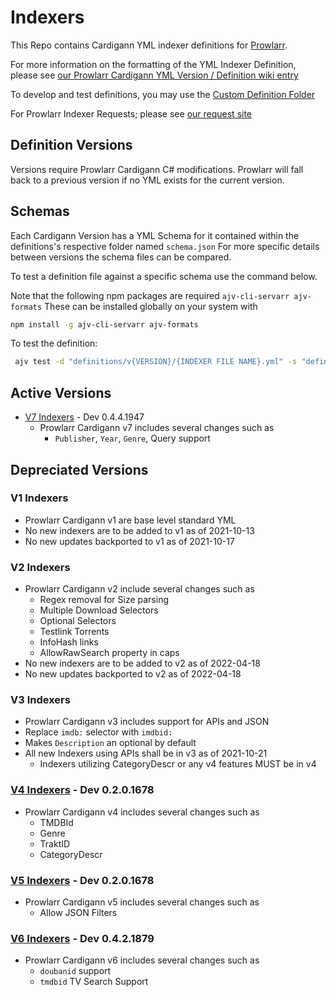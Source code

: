 # Indexers

This Repo contains Cardigann YML indexer definitions for [Prowlarr](https://github.com/Prowlarr/Prowlarr).

For more information on the formatting of the YML Indexer Definition, please see [our Prowlarr Cardigann YML Version / Definition wiki entry](https://wiki.servarr.com/en/prowlarr/cardigann-yml-definition)

To develop and test definitions, you may use the [Custom Definition Folder](https://wiki.servarr.com/prowlarr/indexers#adding-a-custom-yml-definition)

For Prowlarr Indexer Requests; please see [our request site](https://requests.prowlarr.com/)

## Definition Versions

Versions require Prowlarr Cardigann C# modifications.
Prowlarr will fall back to a previous version if no YML exists for the current version.

## Schemas

Each Cardigann Version has a YML Schema for it contained within the definitions's respective folder named `schema.json`
For more specific details between versions the schema files can be compared.

To test a definition file against a specific schema use the command below.

Note that the following npm packages are required `ajv-cli-servarr ajv-formats`  These can be installed globally on your system with

```bash
npm install -g ajv-cli-servarr ajv-formats
```

To test the definition:

```bash
 ajv test -d "definitions/v{VERSION}/{INDEXER FILE NAME}.yml" -s "definitions/v{VERSION}/schema.json" --valid -c ajv-formats
```

## Active Versions

- [V7 Indexers](https://github.com/Prowlarr/Prowlarr/commit/ee6467073f64cfaa5ef0de2225f39f0fd0eb5c05) - Dev 0.4.4.1947
  - Prowlarr Cardigann v7 includes several changes such as
    - `Publisher`, `Year`, `Genre`, Query support

## Depreciated Versions

### V1 Indexers

- Prowlarr Cardigann v1 are base level standard YML
- No new indexers are to be added to v1 as of 2021-10-13
- No new updates backported to v1 as of 2021-10-17

### V2 Indexers

- Prowlarr Cardigann v2 include several changes such as
  - Regex removal for Size parsing
  - Multiple Download Selectors
  - Optional Selectors
  - Testlink Torrents
  - InfoHash links
  - AllowRawSearch property in caps
- No new indexers are to be added to v2 as of 2022-04-18
- No new updates backported to v2 as of 2022-04-18

### V3 Indexers

- Prowlarr Cardigann v3 includes support for APIs and JSON
- Replace `imdb:` selector with `imdbid:`
- Makes `Description` an optional by default
- All new Indexers using APIs shall be in v3 as of 2021-10-21
  - Indexers utilizing CategoryDescr or any v4 features MUST be in v4

### [V4 Indexers](https://github.com/Prowlarr/Prowlarr/pull/828) - Dev 0.2.0.1678
- Prowlarr Cardigann v4 includes several changes such as
  - TMDBId
  - Genre
  - TraktID
  - CategoryDescr

### [V5 Indexers](https://github.com/Prowlarr/Prowlarr/commit/76afb70b01f4a670d8e402d9a3de05c09611b7ab) - Dev 0.2.0.1678
- Prowlarr Cardigann v5 includes several changes such as
  - Allow JSON Filters

### [V6 Indexers](https://github.com/Prowlarr/Prowlarr/commit/5ee95e3cc29d1307192320eb82b5a8f1287f00d6) - Dev 0.4.2.1879
- Prowlarr Cardigann v6 includes several changes such as
  - `doubanid` support
  - `tmdbid` TV Search Support
